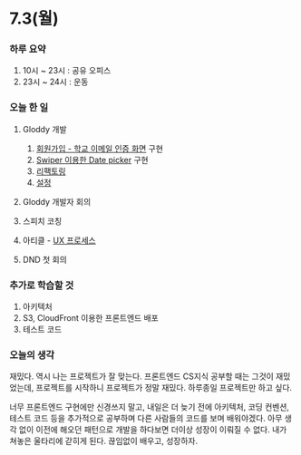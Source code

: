 # 7.3(월)

### 하루 요약

1. 10시 ~ 23시 : 공유 오피스
2. 23시 ~ 24시 : 운동

### 오늘 한 일

1. Gloddy 개발

   1. [회원가입 - 학교 이메일 인증 화면](https://github.com/gloddy-dev/gloddy-client/pull/46) 구현
   2. [Swiper 이용한 Date picker](https://github.com/gloddy-dev/gloddy-client/pull/48) 구현
   3. [리팩토링](https://github.com/gloddy-dev/gloddy-client/pull/49)
   4. [설정](https://github.com/gloddy-dev/gloddy-client/pull/50)

2. Gloddy 개발자 회의
3. 스피치 코칭
4. 아티클 - [UX 프로세스](https://github.com/Self-Driven-Development/TIL/tree/main/docs/%EB%B0%95%EA%B7%9C%EC%84%B1/Memo/Project/UX%ED%94%84%EB%A1%9C%EC%84%B8%EC%8A%A4.md)
5. DND 첫 회의

### 추가로 학습할 것

1. 아키텍처
2. S3, CloudFront 이용한 프론트엔드 배포
3. 테스트 코드

### 오늘의 생각

재밌다. 역시 나는 프로젝트가 잘 맞는다. 프론트엔드 CS지식 공부할 때는 그것이 재밌었는데, 프로젝트를 시작하니 프로젝트가 정말 재밌다. 하루종일 프로젝트만 하고 싶다.

너무 프론트엔드 구현에만 신경쓰지 말고, 내일은 더 늦기 전에 아키텍처, 코딩 컨벤션, 테스트 코드 등을 추가적으로 공부하며 다른 사람들의 코드를 보며 배워야겠다. 아무 생각 없이 이전에 해오던 패턴으로 개발을 하다보면 더이상 성장이 이뤄질 수 없다. 내가 쳐놓은 울타리에 갇히게 된다. 끊임없이 배우고, 성장하자.
